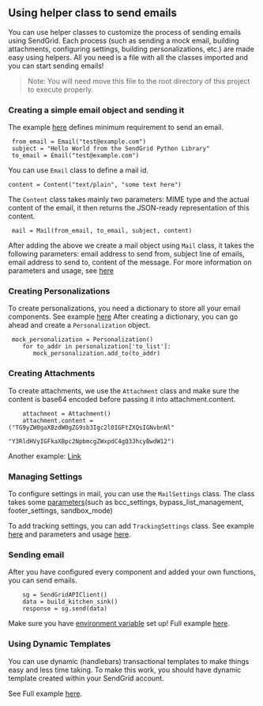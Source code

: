 ## Using helper class to send emails
You can use helper classes to customize the process of sending emails using SendGrid. Each process (such as sending a mock email,
building attachments, configuring settings, building personalizations, etc.) are made easy using helpers. All you need is a file with 
all the classes imported and you can start sending emails!

> Note: You will need move this file to the root directory of this project to execute properly.

### Creating a simple email object and sending it
The example [here](https://github.com/sendgrid/sendgrid-python/blob/0b683169b08d3a7c204107cd333be33053297e74/examples/helpers/mail_example.py#L9)
defines minimum requirement to send an email.
```
 from_email = Email("test@example.com")
 subject = "Hello World from the SendGrid Python Library"
 to_email = Email("test@example.com")
```
You can use `Email` class to define a mail id.

```
content = Content("text/plain", "some text here")
```
The `Content` class takes mainly two parameters: MIME type and the actual content of the email, it then returns the JSON-ready representation of this content.

```
 mail = Mail(from_email, to_email, subject, content)
```
After adding the above we create a mail object using `Mail` class, it takes the following parameters: email address to send from, subject line of emails, email address to send to, content of the message.
For more information on parameters and usage, see [here](../mail/mail.py)

### Creating Personalizations

To create personalizations, you need a dictionary to store all your email components. See example [here](https://github.com/sendgrid/sendgrid-python/blob/0b683169b08d3a7c204107cd333be33053297e74/examples/helpers/mail_example.py#L47)
After creating a dictionary, you can go ahead and create a `Personalization` object. 
```
 mock_personalization = Personalization()
    for to_addr in personalization['to_list']:
       mock_personalization.add_to(to_addr)
```

### Creating Attachments

To create attachments, we use the `Attachment` class and make sure the content is base64 encoded before passing it into attachment.content.
```
    attachment = Attachment()
    attachment.content = ("TG9yZW0gaXBzdW0gZG9sb3Igc2l0IGFtZXQsIGNvbnNl"
                          "Y3RldHVyIGFkaXBpc2NpbmcgZWxpdC4gQ3JhcyBwdW12")
```
Another example: [Link](../../use_cases/attachment.md)

### Managing Settings

To configure settings in mail, you can use the `MailSettings` class. The class takes some [parameters](../mailsettings/mailsettings.py#L1)(such as bcc_settings, bypass_list_management, footer_settings, sandbox_mode)

To add tracking settings, you can add `TrackingSettings` class. See example [here](mail_example.py#L118) and parameters and usage [here](../trackingsettings/trackingsettings.py).

### Sending email

After you have configured every component and added your own functions, you can send emails.
```
    sg = SendGridAPIClient()
    data = build_kitchen_sink()
    response = sg.send(data)
```
Make sure you have [environment variable](../../TROUBLESHOOTING.md#environment-variables-and-your-sendgrid-api-key) set up!
Full example [here](https://github.com/sendgrid/sendgrid-python/blob/0b683169b08d3a7c204107cd333be33053297e74/examples/helpers/mail_example.py#L203).

### Using Dynamic Templates
You can use dynamic (handlebars) transactional templates to make things easy and less time taking. To make this work, you should have dynamic template created within your SendGrid account.

See Full example [here](https://github.com/sendgrid/sendgrid-python/blob/0b683169b08d3a7c204107cd333be33053297e74/examples/helpers/mail_example.py#L221).
